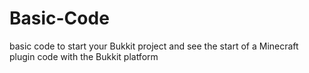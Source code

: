 # Basic-Code
basic code to start your Bukkit project and see the start of a Minecraft plugin code with the Bukkit platform

